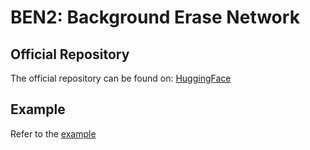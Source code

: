 # BEN2: Background Erase Network

## Official Repository

The official repository can be found on: [HuggingFace](https://huggingface.co/PramaLLC/BEN2)

## Example

Refer to the [example](../../../examples/ben2)
